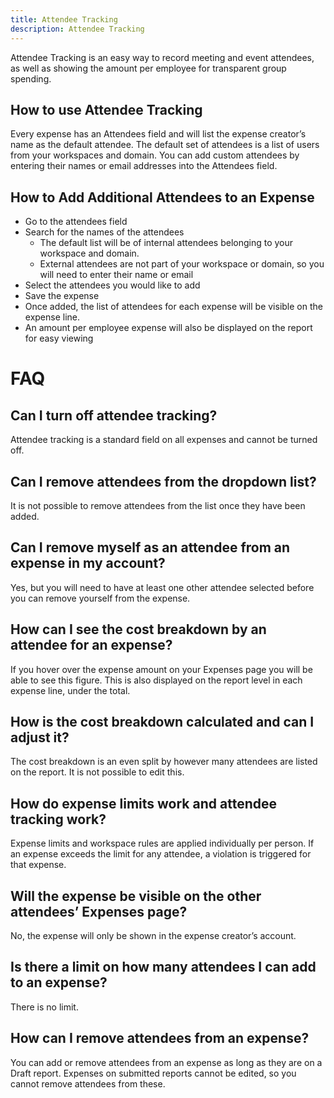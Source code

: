 ```yaml
---
title: Attendee Tracking
description: Attendee Tracking
---
```


Attendee Tracking is an easy way to record meeting and event attendees, as well as showing the amount per employee for transparent group spending.

## How to use Attendee Tracking 
Every expense has an Attendees field and will list the expense creator’s name as the default attendee.  The default set of attendees is a list of users from your workspaces and domain. You can add custom attendees by entering their names or email addresses into the Attendees field.

## How to Add Additional Attendees to an Expense
* Go to the attendees field
* Search for the names of the attendees
    * The default list will be of internal attendees belonging to your workspace and domain.
    * External attendees are not part of your workspace or domain, so you will need to enter their name or email 
* Select the attendees you would like to add 
* Save the expense 
* Once added, the list of attendees for each expense will be visible on the expense line.
* An amount per employee expense will also be displayed on the report for easy viewing 

# FAQ

## Can I turn off attendee tracking?
Attendee tracking is a standard field on all expenses and cannot be turned off. 

## Can I remove attendees from the dropdown list? 
It is not possible to remove attendees from the list once they have been added. 

## Can I remove myself as an attendee from an expense in my account? 
Yes, but you will need to have at least one other attendee selected before you can remove yourself from the expense. 

## How can I see the cost breakdown by an attendee for an expense? 
If you hover over the expense amount on your Expenses page you will be able to see this figure. This is also displayed on the report level in each expense line, under the total. 

## How is the cost breakdown calculated and can I adjust it?
The cost breakdown is an even split by however many attendees are listed on the report. It is not possible to edit this. 

## How do expense limits work and attendee tracking work?
Expense limits and workspace rules are applied individually per person. If an expense exceeds the limit for any attendee, a violation is triggered for that expense.

## Will the expense be visible on the other attendees’ Expenses page? 
No, the expense will only be shown in the expense creator’s account. 

## Is there a limit on how many attendees I can add to an expense?
There is no limit. 

## How can I remove attendees from an expense?
You can add or remove attendees from an expense as long as they are on a Draft report. Expenses on submitted reports cannot be edited, so you cannot remove attendees from these. 

